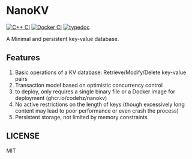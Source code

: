# NanoKV

[![C++ CI](https://github.com/codehz/nanokv/actions/workflows/build.yml/badge.svg)](https://github.com/codehz/nanokv/actions/workflows/build.yml)
[![Docker CI](https://github.com/codehz/nanokv/actions/workflows/docker.yml/badge.svg)](https://github.com/codehz/nanokv/actions/workflows/docker.yml)
[![typedoc](https://github.com/codehz/nanokv/actions/workflows/typedoc.yml/badge.svg)](https://github.com/codehz/nanokv/actions/workflows/typedoc.yml)

A Minimal and persistent key-value database.

## Features

1. Basic operations of a KV database: Retrieve/Modify/Delete key-value pairs
2. Transaction model based on optimistic concurrency control
3. to deploy, only requires a single binary file or a Docker image for deployment (ghcr.io/codehz/nanokv)
4. No active restrictions on the length of keys (though excessively long content may lead to poor performance or even crash the process)
5. Persistent storage, not limited by memory constraints

## LICENSE

MIT